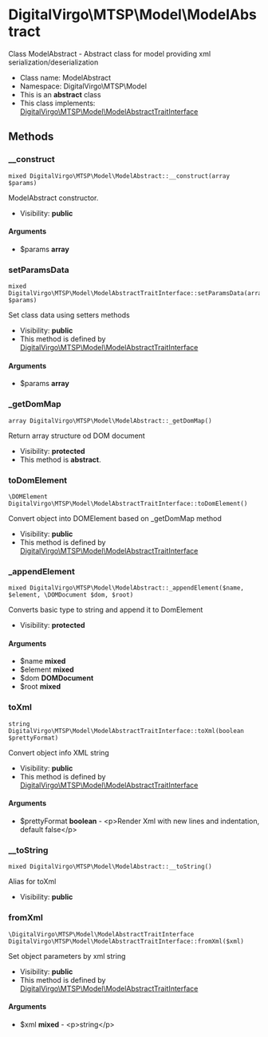 DigitalVirgo\MTSP\Model\ModelAbstract
===============

Class ModelAbstract - Abstract class for model providing xml serialization/deserialization




* Class name: ModelAbstract
* Namespace: DigitalVirgo\MTSP\Model
* This is an **abstract** class
* This class implements: [DigitalVirgo\MTSP\Model\ModelAbstractTraitInterface](DigitalVirgo-MTSP-Model-ModelAbstractTraitInterface.md)






Methods
-------


### __construct

    mixed DigitalVirgo\MTSP\Model\ModelAbstract::__construct(array $params)

ModelAbstract constructor.



* Visibility: **public**


#### Arguments
* $params **array**



### setParamsData

    mixed DigitalVirgo\MTSP\Model\ModelAbstractTraitInterface::setParamsData(array $params)

Set class data using setters methods



* Visibility: **public**
* This method is defined by [DigitalVirgo\MTSP\Model\ModelAbstractTraitInterface](DigitalVirgo-MTSP-Model-ModelAbstractTraitInterface.md)


#### Arguments
* $params **array**



### _getDomMap

    array DigitalVirgo\MTSP\Model\ModelAbstract::_getDomMap()

Return array structure od DOM document



* Visibility: **protected**
* This method is **abstract**.




### toDomElement

    \DOMElement DigitalVirgo\MTSP\Model\ModelAbstractTraitInterface::toDomElement()

Convert object into DOMElement based on _getDomMap method



* Visibility: **public**
* This method is defined by [DigitalVirgo\MTSP\Model\ModelAbstractTraitInterface](DigitalVirgo-MTSP-Model-ModelAbstractTraitInterface.md)




### _appendElement

    mixed DigitalVirgo\MTSP\Model\ModelAbstract::_appendElement($name, $element, \DOMDocument $dom, $root)

Converts basic type to string and append it to DomElement



* Visibility: **protected**


#### Arguments
* $name **mixed**
* $element **mixed**
* $dom **DOMDocument**
* $root **mixed**



### toXml

    string DigitalVirgo\MTSP\Model\ModelAbstractTraitInterface::toXml(boolean $prettyFormat)

Convert object info XML string



* Visibility: **public**
* This method is defined by [DigitalVirgo\MTSP\Model\ModelAbstractTraitInterface](DigitalVirgo-MTSP-Model-ModelAbstractTraitInterface.md)


#### Arguments
* $prettyFormat **boolean** - &lt;p&gt;Render Xml with new lines and indentation, default false&lt;/p&gt;



### __toString

    mixed DigitalVirgo\MTSP\Model\ModelAbstract::__toString()

Alias for toXml



* Visibility: **public**




### fromXml

    \DigitalVirgo\MTSP\Model\ModelAbstractTraitInterface DigitalVirgo\MTSP\Model\ModelAbstractTraitInterface::fromXml($xml)

Set object parameters by xml string



* Visibility: **public**
* This method is defined by [DigitalVirgo\MTSP\Model\ModelAbstractTraitInterface](DigitalVirgo-MTSP-Model-ModelAbstractTraitInterface.md)


#### Arguments
* $xml **mixed** - &lt;p&gt;string&lt;/p&gt;


